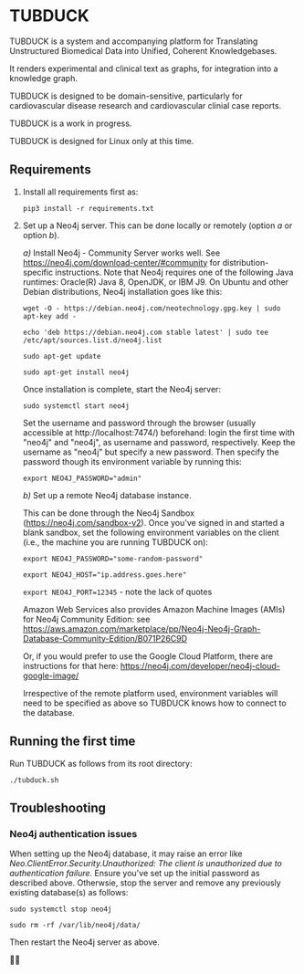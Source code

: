 # TUBDUCK

TUBDUCK is a system and accompanying platform for Translating Unstructured Biomedical Data into Unified, Coherent 
Knowledgebases. 

It renders experimental and clinical text as graphs, for integration into a knowledge graph. 

TUBDUCK is designed to be domain-sensitive, particularly for cardiovascular disease research and cardiovascular clinial case reports.

TUBDUCK is a work in progress.

TUBDUCK is designed for Linux only at this time.

## Requirements

1. Install all requirements first as:

    `pip3 install -r requirements.txt`

2. Set up a Neo4j server. This can be done locally or remotely (option *a* or option *b*).

    *a)* Install Neo4j - Community Server works well.  See https://neo4j.com/download-center/#community for distribution-specific instructions. Note that Neo4j requires one of the following Java runtimes: Oracle(R) Java 8, OpenJDK, or IBM J9. On Ubuntu and other Debian distributions, Neo4j installation goes like this:

    `wget -O - https://debian.neo4j.com/neotechnology.gpg.key | sudo apt-key add -`

    `echo 'deb https://debian.neo4j.com stable latest' | sudo tee /etc/apt/sources.list.d/neo4j.list`

    `sudo apt-get update`

    `sudo apt-get install neo4j`

    Once installation is complete, start the Neo4j server:
    
    `sudo systemctl start neo4j`

    Set the username and password through the browser (usually accessible at http://localhost:7474/) beforehand: login the first time with "neo4j" and "neo4j", as username and password, respectively. Keep the username as "neo4j" but specify a new password. Then specify the password though its environment variable by running this:

    `export NEO4J_PASSWORD="admin"`

    *b)* Set up a remote Neo4j database instance. 
    
    This can be done through the Neo4j Sandbox (https://neo4j.com/sandbox-v2). Once you've signed in and started a blank sandbox, set the following environment variables on the client (i.e., the machine you are running TUBDUCK on):

    `export NEO4J_PASSWORD="some-random-password"`

    `export NEO4J_HOST="ip.address.goes.here"`

    `export NEO4J_PORT=12345` - note the lack of quotes
    
    Amazon Web Services also provides Amazon Machine Images (AMIs) for Neo4j Community Edition: see https://aws.amazon.com/marketplace/pp/Neo4j-Neo4j-Graph-Database-Community-Edition/B071P26C9D
    
    Or, if you would prefer to use the Google Cloud Platform, there are instructions for that here: https://neo4j.com/developer/neo4j-cloud-google-image/
    
    Irrespective of the remote platform used, environment variables will need to be specified as above so TUBDUCK knows how to connect to the database.

## Running the first time

Run TUBDUCK as follows from its root directory:

`./tubduck.sh`

## Troubleshooting

### Neo4j authentication issues

When setting up the Neo4j database, it may raise an error like *Neo.ClientError.Security.Unauthorized: The client is unauthorized due to authentication failure.* Ensure you've set up the initial password as described above. Otherwsie, stop the server and remove any previously existing database(s) as follows:

`sudo systemctl stop neo4j`

`sudo rm -rf /var/lib/neo4j/data/`

Then restart the Neo4j server as above.

🛁🦆
